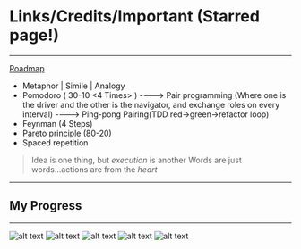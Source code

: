 # Links/Credits/Important (Starred page!)
---

[Roadmap](https://roadmap.sh/)

- Metaphor | Simile | Analogy
- Pomodoro ( 30-10 <4 Times> ) ----> Pair programming (Where one is the driver and the other is the navigator, and exchange roles on every interval) ----> Ping-pong Pairing(TDD red->green->refactor loop)
- Feynman (4 Steps)
- Pareto principle (80-20)
- Spaced repetition

> Idea is one thing, but *execution* is another
> Words are just words...actions are from the *heart*

---
## My Progress

---

![alt text](https://github.com/yh-sg/AlgorithmAndDataStructure/blob/preparation/images/fe1.png)
![alt text](https://github.com/yh-sg/AlgorithmAndDataStructure/blob/preparation/images/fe2.png)
![alt text](https://github.com/yh-sg/AlgorithmAndDataStructure/blob/preparation/images/be1.png)
![alt text](https://github.com/yh-sg/AlgorithmAndDataStructure/blob/preparation/images/be2.png)
![alt text](https://github.com/yh-sg/AlgorithmAndDataStructure/blob/preparation/images/be3.png)
